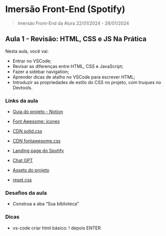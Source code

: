 # Imersão Front-End (Spotify)

> Imersão Front-End da Alura 22/01/2024 - 26/01/2024

## Aula 1 - Revisão: HTML, CSS e JS Na Prática

Nesta aula, você vai:

- Entrar no VSCode;
- Revisar as diferenças entre HTML, CSS e JavaScript;
- Fazer a sidebar navigation;
- Aprender dicas de atalho no VSCode para escrever HTML;
- Introduzir as propriedades de estilo do CSS no projeto, com truques no Devtools.

### Links da aula

- [Guia do projeto - Notion](https://grupoalura.notion.site/Imers-o-Front-End-Guia-de-Mergulho-53f23a8a959e43608524e08b22c585b9)

- [Font Awesome: ícones](https://fontawesome.com/icons)
- [CDN solid.css](https://use.fontawesome.com/releases/v5.15.4/css/solid.css)
- [CDN fontawesome.css](https://use.fontawesome.com/releases/v5.15.4/css/fontawesome.css)
- [Landing page do Spotify](https://open.spotify.com/intl-pt)
- [Chat GPT](https://chat.openai.com/)

- [Assets do projeto](https://github.com/mayaracardoso/spotify-imersao/tree/develop/src/assets)
- [reset.css](https://meyerweb.com/eric/tools/css/reset/reset.css)

### Desafios da aula

- Construa a aba “Sua biblioteca”

### Dicas

- vs-code criar html básico: ! depois ENTER
